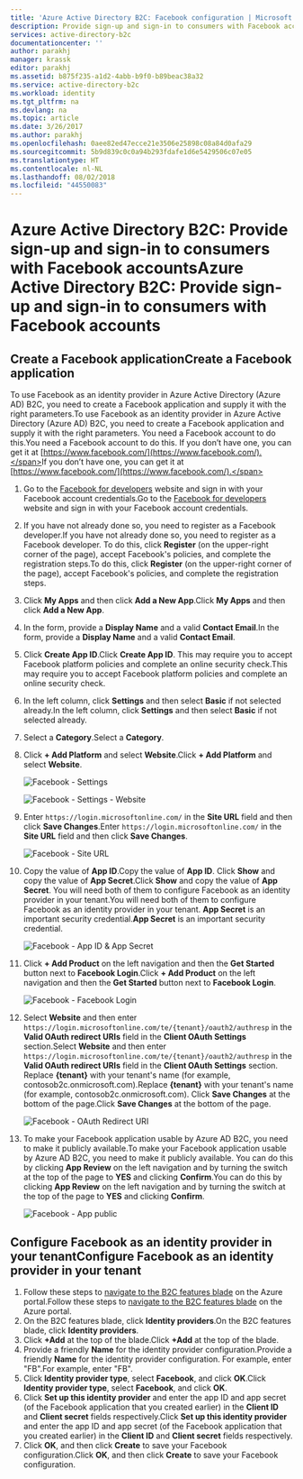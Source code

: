 ```yaml
---
title: 'Azure Active Directory B2C: Facebook configuration | Microsoft Docs'
description: Provide sign-up and sign-in to consumers with Facebook accounts in your applications that are secured by Azure Active Directory B2C.
services: active-directory-b2c
documentationcenter: ''
author: parakhj
manager: krassk
editor: parakhj
ms.assetid: b875f235-a1d2-4abb-b9f0-b89beac38a32
ms.service: active-directory-b2c
ms.workload: identity
ms.tgt_pltfrm: na
ms.devlang: na
ms.topic: article
ms.date: 3/26/2017
ms.author: parakhj
ms.openlocfilehash: 0aee82ed47ecce21e3506e25898c08a84d0afa29
ms.sourcegitcommit: 5b9d839c0c0a94b293fdafe1d6e5429506c07e05
ms.translationtype: HT
ms.contentlocale: nl-NL
ms.lasthandoff: 08/02/2018
ms.locfileid: "44550083"
---
```

# <a name="azure-active-directory-b2c-provide-sign-up-and-sign-in-to-consumers-with-facebook-accounts"></a><span data-ttu-id="4efd1-103">Azure Active Directory B2C: Provide sign-up and sign-in to consumers with Facebook accounts</span><span class="sxs-lookup"><span data-stu-id="4efd1-103">Azure Active Directory B2C: Provide sign-up and sign-in to consumers with Facebook accounts</span></span>
## <a name="create-a-facebook-application"></a><span data-ttu-id="4efd1-104">Create a Facebook application</span><span class="sxs-lookup"><span data-stu-id="4efd1-104">Create a Facebook application</span></span>
<span data-ttu-id="4efd1-105">To use Facebook as an identity provider in Azure Active Directory (Azure AD) B2C, you need to create a Facebook application and supply it with the right parameters.</span><span class="sxs-lookup"><span data-stu-id="4efd1-105">To use Facebook as an identity provider in Azure Active Directory (Azure AD) B2C, you need to create a Facebook application and supply it with the right parameters.</span></span> <span data-ttu-id="4efd1-106">You need a Facebook account to do this.</span><span class="sxs-lookup"><span data-stu-id="4efd1-106">You need a Facebook account to do this.</span></span> <span data-ttu-id="4efd1-107">If you don’t have one, you can get it at [https://www.facebook.com/](https://www.facebook.com/).</span><span class="sxs-lookup"><span data-stu-id="4efd1-107">If you don’t have one, you can get it at [https://www.facebook.com/](https://www.facebook.com/).</span></span>

1. <span data-ttu-id="4efd1-108">Go to the [Facebook for developers](https://developers.facebook.com/) website and sign in with your Facebook account credentials.</span><span class="sxs-lookup"><span data-stu-id="4efd1-108">Go to the [Facebook for developers](https://developers.facebook.com/) website and sign in with your Facebook account credentials.</span></span>
2. <span data-ttu-id="4efd1-109">If you have not already done so, you need to register as a Facebook developer.</span><span class="sxs-lookup"><span data-stu-id="4efd1-109">If you have not already done so, you need to register as a Facebook developer.</span></span> <span data-ttu-id="4efd1-110">To do this, click **Register** (on the upper-right corner of the page), accept Facebook's policies, and complete the registration steps.</span><span class="sxs-lookup"><span data-stu-id="4efd1-110">To do this, click **Register** (on the upper-right corner of the page), accept Facebook's policies, and complete the registration steps.</span></span>
3. <span data-ttu-id="4efd1-111">Click **My Apps** and then click **Add a New App**.</span><span class="sxs-lookup"><span data-stu-id="4efd1-111">Click **My Apps** and then click **Add a New App**.</span></span> 
4. <span data-ttu-id="4efd1-112">In the form, provide a **Display Name** and a valid **Contact Email**.</span><span class="sxs-lookup"><span data-stu-id="4efd1-112">In the form, provide a **Display Name** and a valid **Contact Email**.</span></span>
5. <span data-ttu-id="4efd1-113">Click **Create App ID**.</span><span class="sxs-lookup"><span data-stu-id="4efd1-113">Click **Create App ID**.</span></span> <span data-ttu-id="4efd1-114">This may require you to accept Facebook platform policies and complete an online security check.</span><span class="sxs-lookup"><span data-stu-id="4efd1-114">This may require you to accept Facebook platform policies and complete an online security check.</span></span>
6. <span data-ttu-id="4efd1-115">In the left column, click **Settings** and then select **Basic** if not selected already.</span><span class="sxs-lookup"><span data-stu-id="4efd1-115">In the left column, click **Settings** and then select **Basic** if not selected already.</span></span>
7. <span data-ttu-id="4efd1-116">Select a **Category**.</span><span class="sxs-lookup"><span data-stu-id="4efd1-116">Select a **Category**.</span></span> 
8. <span data-ttu-id="4efd1-117">Click **+ Add Platform** and select **Website**.</span><span class="sxs-lookup"><span data-stu-id="4efd1-117">Click **+ Add Platform** and select **Website**.</span></span>
   
    ![Facebook - Settings](https://docstestmedia1.blob.core.windows.net/azure-media/articles/active-directory-b2c/media/active-directory-b2c-setup-fb-app/fb-settings.png)
   
    ![Facebook - Settings - Website](https://docstestmedia1.blob.core.windows.net/azure-media/articles/active-directory-b2c/media/active-directory-b2c-setup-fb-app/fb-website.png)
9. <span data-ttu-id="4efd1-120">Enter `https://login.microsoftonline.com/` in the **Site URL** field and then click **Save Changes**.</span><span class="sxs-lookup"><span data-stu-id="4efd1-120">Enter `https://login.microsoftonline.com/` in the **Site URL** field and then click **Save Changes**.</span></span>
   
    ![Facebook - Site URL](https://docstestmedia1.blob.core.windows.net/azure-media/articles/active-directory-b2c/media/active-directory-b2c-setup-fb-app/fb-site-url.png)

10. <span data-ttu-id="4efd1-122">Copy the value of **App ID**.</span><span class="sxs-lookup"><span data-stu-id="4efd1-122">Copy the value of **App ID**.</span></span> <span data-ttu-id="4efd1-123">Click **Show** and copy the value of **App Secret**.</span><span class="sxs-lookup"><span data-stu-id="4efd1-123">Click **Show** and copy the value of **App Secret**.</span></span> <span data-ttu-id="4efd1-124">You will need both of them to configure Facebook as an identity provider in your tenant.</span><span class="sxs-lookup"><span data-stu-id="4efd1-124">You will need both of them to configure Facebook as an identity provider in your tenant.</span></span> <span data-ttu-id="4efd1-125">**App Secret** is an important security credential.</span><span class="sxs-lookup"><span data-stu-id="4efd1-125">**App Secret** is an important security credential.</span></span>
   
    ![Facebook - App ID & App Secret](https://docstestmedia1.blob.core.windows.net/azure-media/articles/active-directory-b2c/media/active-directory-b2c-setup-fb-app/fb-app-id-app-secret.png)
11. <span data-ttu-id="4efd1-127">Click **+ Add Product** on the left navigation and then the **Get Started** button next to **Facebook Login**.</span><span class="sxs-lookup"><span data-stu-id="4efd1-127">Click **+ Add Product** on the left navigation and then the **Get Started** button next to **Facebook Login**.</span></span>
   
    ![Facebook - Facebook Login](https://docstestmedia1.blob.core.windows.net/azure-media/articles/active-directory-b2c/media/active-directory-b2c-setup-fb-app/fb-login.png)
12. <span data-ttu-id="4efd1-129">Select **Website** and then enter `https://login.microsoftonline.com/te/{tenant}/oauth2/authresp` in the **Valid OAuth redirect URIs** field in the **Client OAuth Settings** section.</span><span class="sxs-lookup"><span data-stu-id="4efd1-129">Select **Website** and then enter `https://login.microsoftonline.com/te/{tenant}/oauth2/authresp` in the **Valid OAuth redirect URIs** field in the **Client OAuth Settings** section.</span></span> <span data-ttu-id="4efd1-130">Replace **{tenant}** with your tenant's name (for example, contosob2c.onmicrosoft.com).</span><span class="sxs-lookup"><span data-stu-id="4efd1-130">Replace **{tenant}** with your tenant's name (for example, contosob2c.onmicrosoft.com).</span></span> <span data-ttu-id="4efd1-131">Click **Save Changes** at the bottom of the page.</span><span class="sxs-lookup"><span data-stu-id="4efd1-131">Click **Save Changes** at the bottom of the page.</span></span>
    
    ![Facebook - OAuth Redirect URI](https://docstestmedia1.blob.core.windows.net/azure-media/articles/active-directory-b2c/media/active-directory-b2c-setup-fb-app/fb-oauth-redirect-uri.png)
13. <span data-ttu-id="4efd1-133">To make your Facebook application usable by Azure AD B2C, you need to make it publicly available.</span><span class="sxs-lookup"><span data-stu-id="4efd1-133">To make your Facebook application usable by Azure AD B2C, you need to make it publicly available.</span></span> <span data-ttu-id="4efd1-134">You can do this by clicking **App Review** on the left navigation and by turning the switch at the top of the page to **YES** and clicking **Confirm**.</span><span class="sxs-lookup"><span data-stu-id="4efd1-134">You can do this by clicking **App Review** on the left navigation and by turning the switch at the top of the page to **YES** and clicking **Confirm**.</span></span>
    
    ![Facebook - App public](https://docstestmedia1.blob.core.windows.net/azure-media/articles/active-directory-b2c/media/active-directory-b2c-setup-fb-app/fb-app-public.png)

## <a name="configure-facebook-as-an-identity-provider-in-your-tenant"></a><span data-ttu-id="4efd1-136">Configure Facebook as an identity provider in your tenant</span><span class="sxs-lookup"><span data-stu-id="4efd1-136">Configure Facebook as an identity provider in your tenant</span></span>
1. <span data-ttu-id="4efd1-137">Follow these steps to [navigate to the B2C features blade](active-directory-b2c-app-registration.md#navigate-to-the-b2c-features-blade) on the Azure portal.</span><span class="sxs-lookup"><span data-stu-id="4efd1-137">Follow these steps to [navigate to the B2C features blade](active-directory-b2c-app-registration.md#navigate-to-the-b2c-features-blade) on the Azure portal.</span></span>
2. <span data-ttu-id="4efd1-138">On the B2C features blade, click **Identity providers**.</span><span class="sxs-lookup"><span data-stu-id="4efd1-138">On the B2C features blade, click **Identity providers**.</span></span>
3. <span data-ttu-id="4efd1-139">Click **+Add** at the top of the blade.</span><span class="sxs-lookup"><span data-stu-id="4efd1-139">Click **+Add** at the top of the blade.</span></span>
4. <span data-ttu-id="4efd1-140">Provide a friendly **Name** for the identity provider configuration.</span><span class="sxs-lookup"><span data-stu-id="4efd1-140">Provide a friendly **Name** for the identity provider configuration.</span></span> <span data-ttu-id="4efd1-141">For example, enter "FB".</span><span class="sxs-lookup"><span data-stu-id="4efd1-141">For example, enter "FB".</span></span>
5. <span data-ttu-id="4efd1-142">Click **Identity provider type**, select **Facebook**, and click **OK**.</span><span class="sxs-lookup"><span data-stu-id="4efd1-142">Click **Identity provider type**, select **Facebook**, and click **OK**.</span></span>
6. <span data-ttu-id="4efd1-143">Click **Set up this identity provider** and enter the app ID and app secret (of the Facebook application that you created earlier) in the **Client ID** and **Client secret** fields respectively.</span><span class="sxs-lookup"><span data-stu-id="4efd1-143">Click **Set up this identity provider** and enter the app ID and app secret (of the Facebook application that you created earlier) in the **Client ID** and **Client secret** fields respectively.</span></span>
7. <span data-ttu-id="4efd1-144">Click **OK**, and then click **Create** to save your Facebook configuration.</span><span class="sxs-lookup"><span data-stu-id="4efd1-144">Click **OK**, and then click **Create** to save your Facebook configuration.</span></span>








